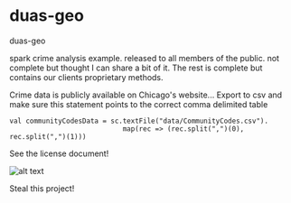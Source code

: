 # duas-geo
duas-geo

spark crime analysis example. released to all members of the public. 
not complete but thought I can share a bit of it. 
The rest is complete but contains our clients proprietary methods.  

Crime data is publicly available on Chicago's website... Export to csv and make sure this statement
points to the correct comma delimited table

    val communityCodesData = sc.textFile("data/CommunityCodes.csv").
                                map(rec => (rec.split(",")(0), rec.split(",")(1)))
                                
                                
See the license document!

![alt text](http://duasamericasgroup.com/css/2016_style/img/logos/aslan-varoqua-greenblue-duas-logo-orig.png)

Steal this project!
